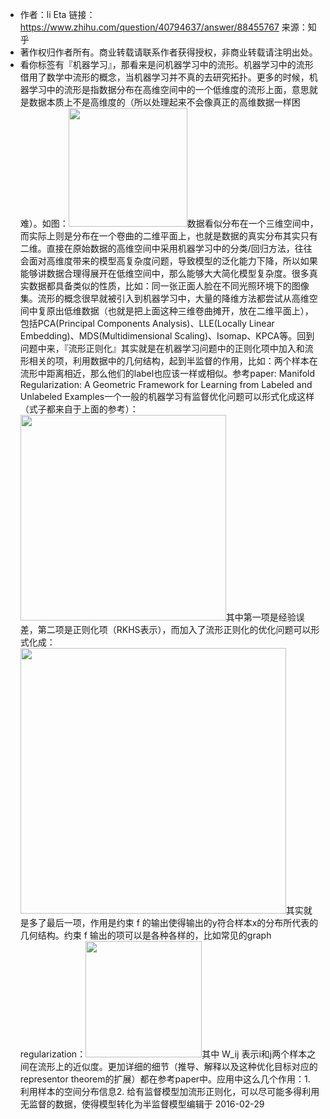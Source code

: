 - 作者：li Eta
  链接：https://www.zhihu.com/question/40794637/answer/88455767
  来源：知乎
- 著作权归作者所有。商业转载请联系作者获得授权，非商业转载请注明出处。
- 看你标签有『机器学习』，那看来是问机器学习中的流形。机器学习中的流形借用了数学中流形的概念，当机器学习并不真的去研究拓扑。更多的时候，机器学习中的流形是指数据分布在高维空间中的一个低维度的流形上面，意思就是数据本质上不是高维度的（所以处理起来不会像真正的高维数据一样困难）。如图：<img src="https://pic2.zhimg.com/50/47f213d67585a7fe64f02e6720ca4f27_720w.jpg?source=1940ef5c" data-rawwidth="190" data-rawheight="197" class="content_image" width="190"/>数据看似分布在一个三维空间中，而实际上则是分布在一个卷曲的二维平面上，也就是数据的真实分布其实只有二维。直接在原始数据的高维空间中采用机器学习中的分类/回归方法，往往会面对高维度带来的模型高复杂度问题，导致模型的泛化能力下降，所以如果能够讲数据合理得展开在低维空间中，那么能够大大简化模型复杂度。很多真实数据都具备类似的性质，比如：同一张正面人脸在不同光照环境下的图像集。流形的概念很早就被引入到机器学习中，大量的降维方法都尝试从高维空间中复原出低维数据（也就是把上面这种三维卷曲摊开，放在二维平面上），包括PCA(Principal Components Analysis)、LLE(Locally Linear Embedding)、MDS(Multidimensional Scaling)、Isomap、KPCA等。回到问题中来，『流形正则化』其实就是在机器学习问题中的正则化项中加入和流形相关的项，利用数据中的几何结构，起到半监督的作用，比如：两个样本在流形中距离相近，那么他们的label也应该一样或相似。参考paper: Manifold Regularization: A Geometric Framework for Learning from Labeled and Unlabeled Examples一个一般的机器学习有监督优化问题可以形式化成这样（式子都来自于上面的参考）：<img src="https://pic1.zhimg.com/50/f1f4e1fce466893efb35756bb121cca2_720w.jpg?source=1940ef5c" data-rawwidth="329" data-rawheight="71" class="content_image" width="329"/>其中第一项是经验误差，第二项是正则化项（RKHS表示），而加入了流形正则化的优化问题可以形式化成：<img src="https://pic1.zhimg.com/50/77fe796dc7775832fd040ff66b97f88d_720w.jpg?source=1940ef5c" data-rawwidth="425" data-rawheight="70" class="origin_image zh-lightbox-thumb" width="425" data-original="https://pic1.zhimg.com/77fe796dc7775832fd040ff66b97f88d_r.jpg?source=1940ef5c"/>其实就是多了最后一项，作用是约束 f 的输出使得输出的y符合样本x的分布所代表的几何结构。约束 f 输出的项可以是各种各样的，比如常见的graph regularization：<img src="https://pica.zhimg.com/50/61ee3ea7880ffaaa5bfe07ff1ff4a2a8_720w.jpg?source=1940ef5c" data-rawwidth="186" data-rawheight="61" class="content_image" width="186"/>其中 W_ij 表示i和j两个样本之间在流形上的近似度。更加详细的细节（推导、解释以及这种优化目标对应的representor theorem的扩展）都在参考paper中。应用中这么几个作用：1. 利用样本的空间分布信息2. 给有监督模型加流形正则化，可以尽可能多得利用无监督的数据，使得模型转化为半监督模型编辑于 2016-02-29